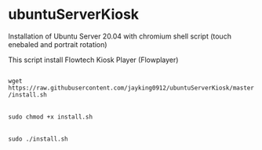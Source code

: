 # ubuntuServerKiosk
Installation of Ubuntu Server 20.04 with chromium shell script (touch enebaled and portrait rotation)


This script install Flowtech Kiosk Player (Flowplayer)

<code>
wget https://raw.githubusercontent.com/jayking0912/ubuntuServerKiosk/master/install.sh
</code><br>
<code> 
sudo chmod +x install.sh
</code><br>
<code>
sudo ./install.sh
</code><br>
